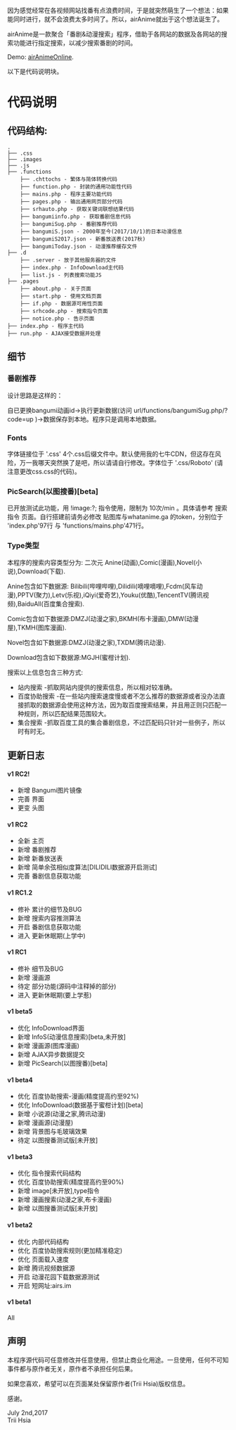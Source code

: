 因为感觉经常在各视频网站找番有点浪费时间，于是就突然萌生了一个想法：如果能同时进行，就不会浪费太多时间了。所以，airAnime就出于这个想法诞生了。

airAnime是一款聚合「番剧&动漫搜索」程序，借助于各网站的数据及各网站的搜索功能进行指定搜索，以减少搜索番剧的时间。

Demo: [airAnimeOnline](http://airanime.applinzi.com/).

以下是代码说明块。

代码说明
==========================

## 代码结构:

```
.
├── .css
├── .images
├── .js
├── .functions
    ├── .chttochs - 繁体与简体转换代码
    ├── function.php - 封装的通用功能性代码
    ├── mains.php - 程序主要功能代码
    ├── pages.php - 输出通用网页部分代码
    ├── srhauto.php - 获取关键词联想结果代码
    ├── bangumiinfo.php - 获取番剧信息代码
    ├── bangumiSug.php - 番剧推荐代码
    ├── bangumiS.json - 2000年至今(2017/10/1)的日本动漫信息
    ├── bangumiS2017.json - 新番放送表(2017秋)
    ├── bangumiToday.json - 动漫推荐缓存文件
├── .d
    ├── .server - 放于其他服务器的文件
    ├── index.php - InfoDownload主代码
    ├── list.js - 列表搜索功能JS
├── .pages
    ├── about.php - 关于页面
    ├── start.php - 使用文档页面
    ├── if.php - 数据源可用性页面
    ├── srhcode.php - 搜索指令页面
    ├── notice.php - 告示页面
├── index.php - 程序主代码
├── run.php - AJAX接受数据并处理

```

## 细节
### 番剧推荐
设计思路是这样的：

自已更换bangumi动画id→执行更新数据(访问 url/functions/bangumiSug.php/?code=up )→数据保存到本地。程序只是调用本地数据。


### Fonts
字体链接位于 '.css' 4个.css后缀文件中。默认使用我的七牛CDN，但这存在风险，万一我哪天突然换了是吧，所以请请自行修改。字体位于 '.css/Roboto' (请注意更改css.css的代码)。

### PicSearch(以图搜番)[beta]
已开放测试此功能，用 !image:?; 指令使用，限制为 10次/min 。具体请参考 搜索指令 页面。自行搭建前请务必修改 贴图库与whatanime.ga 的token，分别位于 'index.php'97行 与 'functions/mains.php'471行。

### Type类型
本程序的搜索内容类型分为: 二次元 Anine(动画),Comic(漫画),Novel(小说),Download(下载).

Anine包含如下数据源: Bilibili(哔哩哔哩),Dilidili(嘀哩嘀哩),Fcdm(风车动漫),PPTV(聚力),Letv(乐视),iQiyi(爱奇艺),Youku(优酷),TencentTV(腾讯视频),BaiduAll(百度集合搜索).

Comic包含如下数据源:DMZJ(动漫之家),BKMH(布卡漫画),DMW(动漫屋),TKMH(图库漫画).

Novel包含如下数据源:DMZJ(动漫之家),TXDM(腾讯动漫).

Download包含如下数据源:MGJH(蜜柑计划).

搜索以上信息包含三种方式:  
* 站内搜索 -抓取网站内提供的搜索信息，所以相对较准确。
* 百度协助搜索 -在一些站内搜索速度慢或者不怎么推荐的数据源或者没办法直接抓取的数据源会使用这种方法，因为取百度搜索结果，并且用正则只匹配一种规则，所以匹配结果范围较大。
* 集合搜索 -抓取百度工具的集合番剧信息，不过匹配码只针对一些例子，所以时有时无。

## 更新日志

#### v1 RC2!
* 新增 Bangumi图片镜像
* 完善 界面
* 更变 头图

#### v1 RC2
* 全新 主页
* 新增 番剧推荐
* 新增 新番放送表
* 新增 简单余弦相似度算法[DILIDILI数据源开启测试]
* 完善 番剧信息获取功能

#### v1 RC1.2
* 修补 累计的细节及BUG
* 新增 搜索内容推测算法
* 开启 番剧信息获取功能
* 进入 更新休眠期(上学中)

#### v1 RC1
* 修补 细节及BUG
* 新增 漫画源
* 待定 部分功能(源码中注释掉的部分)
* 进入 更新休眠期(要上学惹)

#### v1 beta5
* 优化 InfoDownload界面
* 新增 InfoS(动漫信息搜索)[beta,未开放]
* 新增 漫画源(图库漫画)
* 新增 AJAX异步数据提交
* 新增 PicSearch(以图搜番)[beta]

#### v1 beta4
* 优化 百度协助搜索-漫画(精度提高约至92%)
* 优化 InfoDownload(数据基于蜜柑计划)[beta]
* 新增 小说源(动漫之家,腾讯动漫)
* 新增 漫画源(动漫屋)
* 新增 背景图与毛玻璃效果
* 待定 以图搜番测试版[未开放]

#### v1 beta3
* 优化 指令搜索代码结构
* 优化 百度协助搜索(精度提高约至90%)
* 新增 image[未开放],type指令
* 新增 漫画搜索(动漫之家,布卡漫画)
* 新增 以图搜番测试版[未开放]

#### v1 beta2
* 优化 内部代码结构
* 优化 百度协助搜索规则(更加精准稳定)
* 优化 页面载入速度
* 新增 腾讯视频数据源
* 开启 动漫花园下载数据源测试
* 开启 短网址:airs.im

#### v1 beta1
All

## 声明
本程序源代码可任意修改并任意使用，但禁止商业化用途。一旦使用，任何不可知事件都与原作者无关，原作者不承担任何后果。

如果您喜欢，希望可以在页面某处保留原作者(Trii Hsia)版权信息。

感谢。


July 2nd,2017  
Trii Hsia
